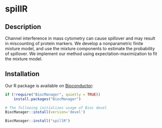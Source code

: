 # spillR

## Description

Channel interference in mass cytometry can cause spillover and may result in miscounting of protein markers. We develop a nonparametric finite mixture model, and use the mixture components to estimate the probability of spillover. We implement our method using expectation-maximization to fit the mixture model.

## Installation

Our R package is available on [Bioconductor](https://bioconductor.org/packages/spillR):

```	r
if (!require("BiocManager", quietly = TRUE))
    install.packages("BiocManager")

# The following initializes usage of Bioc devel
BiocManager::install(version='devel')

BiocManager::install("spillR")
```
